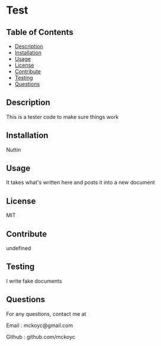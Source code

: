 # Test
  
  ## Table of Contents
  * [Description](#description)
  * [Installation](#installation)
  * [Usage](#usage)
  * [License](#license)
  * [Contribute](#contribute)
  * [Testing](#testing)
  * [Questions](#questions)
    
  ## Description
  <p> This is a tester code to make sure things work </p>
  
  ## Installation
  <p> Nuttin </p>

  ## Usage
  <p> It takes what's written here and posts it into a new document </p>

  ## License
  <p> MIT </p>
  
  ## Contribute
  <p> undefined </p>

  ## Testing
  <p> I write fake documents  </p>

  ## Questions
  <p> For any questions, contact me at </p>
  <p> Email : mckoyc@gmail.com </p>
  <p> Github : github.com/mckoyc </p>

